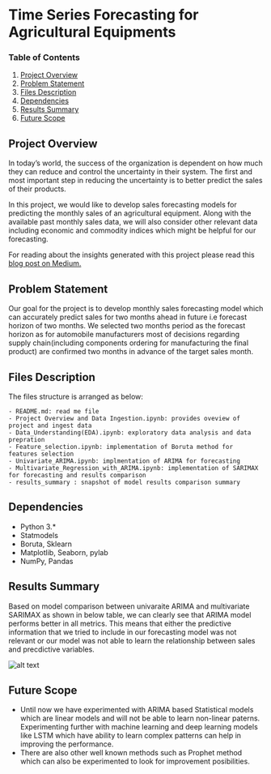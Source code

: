 # Time Series Forecasting for Agricultural Equipments


### Table of Contents

1. [Project Overview](#Overview)
2. [Problem Statement](#Statement)
3. [Files Description](#files)
4. [Dependencies](#Dependencies)
5. [Results Summary](#Summary)
6. [Future Scope](#Scope)

## Project Overview<a name="Overview"></a>
In today’s world, the success of the organization is dependent on how much they can reduce and control the uncertainty in their system. The first and most important step in reducing the uncertainty is to better predict the sales of their products.

In this project, we would like to develop sales forecasting models for predicting the monthly sales of an agricultural equipment. Along with the available past monthly sales data, we will also consider other relevant data including economic and commodity indices which might be helpful for our forecasting.

For reading about the insights generated with this project please read this [blog post on Medium.](https://ankitaggarwal64.medium.com/how-time-series-forecasting-can-predict-sales-546ed030767a)

## Problem Statement<a name="Statement"></a>
Our goal for the project is to develop monthly sales forecasting model which can accurately predict sales for two months ahead in future i.e forecast horizon of two months. 
We selected two months period as the forecast horizon as for automobile manufacturers most of decisions regarding supply chain(including components ordering for manufacturing the final product) are confirmed two months in advance of the target sales month.

## Files Description <a name="files"></a>

The files structure is arranged as below:

	- README.md: read me file
	- Project Overview and Data Ingestion.ipynb: provides oveview of project and ingest data
	- Data_Understanding(EDA).ipynb: exploratory data analysis and data prepration
	- Feature_selection.ipynb: implementation of Boruta method for features selection
	- Univariate_ARIMA.ipynb: implmentation of ARIMA for forecasting
	- Multivariate_Regression_with_ARIMA.ipynb: implementation of SARIMAX for forecasting and results comparison
	- results_summary : snapshot of model results comparison summary

## Dependencies <a name="Dependencies"></a>

- Python 3.*
- Statmodels
- Boruta, Sklearn
- Matplotlib, Seaborn, pylab
- NumPy, Pandas

## Results Summary<a name="Summary"></a>
Based on model comparison between univaraite ARIMA and multivariate SARIMAX as shown in below table, we can clearly see that ARIMA model performs better in all metrics. 
This means that either the predictive information that we tried to include in our forecasting model was not relevant or our model was not able to learn the relationship between sales and precdictive variables.

![alt text](https://github.com/ankitaggarwal64/Time-Series-Sales-Forecasting-for-Agricultural-Equipments/blob/main/results_summary.JPG)
  
## Future Scope<a name="Scope"></a>
- Until now we have experimented with ARIMA based Statistical models which are linear models and will not be able to learn non-linear paterns. Experimenting further with machine learning and deep learning models like LSTM which have ability to learn complex patterns can help in improving the performance.
- There are also other well known methods such as Prophet method which can also be experimented to look for improvement posibilities.


